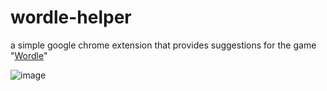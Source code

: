 # wordle-helper
a simple google chrome extension that provides suggestions for the game "[Wordle](https://www.nytimes.com/games/wordle/index.html)"

![image](https://user-images.githubusercontent.com/1129363/149041507-5667e70a-0220-4f09-9a95-dfdbb8ebfa8d.png)

